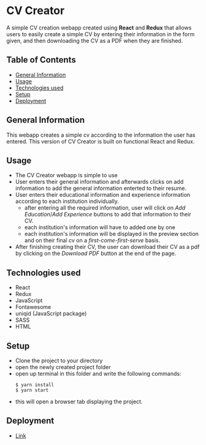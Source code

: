 # CV Creator

A simple CV creation webapp created using **React** and **Redux** that allows users to easily create a simple CV by entering their information in the form given, and then downloading the CV as a PDF when they are finished.

## Table of Contents

- [General Information](#general-information)
- [Usage](#usage)
- [Technologies used](#technologies-used)
- [Setup](#setup)
- [Deployment](#deployment)

## General Information

This webapp creates a simple cv according to the information the user has entered. This version of CV Creator is built on functional React and Redux.

## Usage

- The CV Creator webapp is simple to use
- User enters their general information and afterwards clicks on add information to add the general information enterted to their resume.
- User enters their educational information and experience information according to each institution individually.
  - after entering all the required information, user will click on _Add Education_/_Add Experience_ buttons to add that information to their CV.
  - each institution's information will have to added one by one
  - each institution's information will be displayed in the preview section and on their final cv on a _first-come-first-serve_ basis.
- After finishing creating their CV, the user can download their CV as a pdf by clicking on the _Download PDF_ button at the end of the page.

## Technologies used

- React
- Redux
- JavaScript
- Fontawesome
- uniqid (JavaScript package)
- SASS
- HTML

## Setup

- Clone the project to your directory
- open the newly created project folder
- open up terminal in this folder and write the following commands:
  ```
  $ yarn install
  $ yarn start
  ```
- this will open a browser tab displaying the project.

## Deployment

- [Link](https://cv-creator-720.web.app/)
